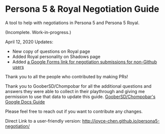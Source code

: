 # Persona 5 & Royal Negotiation Guide

A tool to help with negotiations in Persona 5 and Persona 5 Royal. 

(Incomplete. Work-in-progress.)


April 12, 2020 Updates:

- New copy of questions on Royal page
- Added Royal personality on Shadows page
- Added [a Google Forms link for negotiation submissions for non-Github users](https://forms.gle/JtH9YUekRKVEkYgc6)



Thank you to all the people who contributed by making PRs!

Thank you to GooberSD/Chompobar for all the additional questions and answers they were able to collect in their playthrough and giving me permission to use that data to update this guide. [GooberSD/Chompobar's Google Docs Guide](https://docs.google.com/document/d/1Fq00lkODNAam7RZoczHU2kFyU3CZvyW59F0PwLnJoz8/)

Please feel free to reach out if you want to contribute any changes.


Direct Link to a user-friendly version: http://joyce-chen.github.io/persona5-negotiation/
